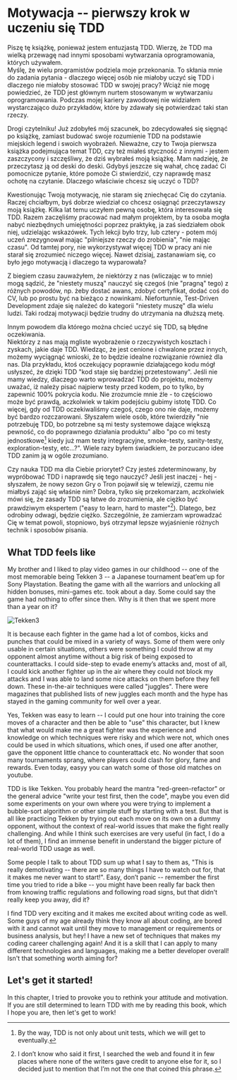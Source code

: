 # Motywacja -- pierwszy krok w uczeniu się TDD

Piszę tę książkę, ponieważ jestem entuzjastą TDD. Wierzę, że TDD ma wielką przewagę nad innymi sposobami wytwarzania oprogramowania, których używałem.  
Myślę, że wielu programistów podziela moje przekonania. To skłania mnie do zadania pytania - dlaczego więcej osób nie miałoby uczyć się TDD i dlaczego nie miałoby stosować TDD w swojej pracy? Wciąż nie mogę powiedzieć, że TDD jest głównym nurtem stosowanym w wytwarzaniu oprogramowania. Podczas mojej kariery zawodowej nie widziałem wystarczająco dużo przykładów, które by zdawały się potwierdzać taki stan rzeczy.

Drogi czytelniku! Już zdobyłeś mój szacunek, bo zdecydowałeś się sięgnąć po książkę, zamiast budować swoje rozumienie TDD na podstawie miejskich legend i swoich wyobrażeń. Nieważne, czy to Twoja pierwsza książka podejmująca temat TDD, czy też miałeś styczność z innymi - jestem zaszczycony i szczęśliwy, że dziś wybrałeś moją książkę. Mam nadzieję, że przeczytasz ją od deski do deski. Gdybyś jeszcze się wahał, chcę zadać Ci pomocnicze pytanie, które pomoże Ci stwierdzić, czy naprawdę masz ochotę na czytanie. Dlaczego właściwie chcesz się uczyć o TDD?

Kwestionując Twoją motywację, nie staram się zniechęcać Cię do czytania. Raczej 
chciałbym, byś dobrze wiedział co chcesz osiągnąć przeczytawszy moją książkę. Kilka lat temu uczyłem pewną osobę, która interesowała się TDD. Razem zaczęliśmy pracować nad małym projektem, by ta osoba mogła nabyć niezbędnych umiejętności poprzez praktykę, ja zaś siedziałem obok niej, udzielając wskazówek. Tych lekcji było trzy, lub cztery - potem mój uczeń zrezygnował mając "pilniejsze rzeczy do zrobienia", "nie mając czasu". Od tamtej pory, nie wykorzystywał więcej TDD w pracy ani nie starał się zrozumieć niczego więcej. Nawet dzisiaj, zastanawiam się, co było jego motywacją i dlaczego ta wyparowała?

Z biegiem czasu zauważyłem, że niektórzy z nas (wliczając w to mnie) mogą sądzić, że "niestety muszą" nauczyć się czegoś (nie "pragną" tego) z różnych powodów, np. żeby dostać awans, zdobyć certyfikat, dodać coś do CV, lub po prostu być na bieżąco z nowinkami. Niefortunnie, Test-Driven Development zdaje się należeć do kategorii "niestety muszę" dla wielu ludzi. Taki rodzaj motywacji będzie trudny do utrzymania na dłuższą metę.

Innym powodem dla którego można chcieć uczyć się TDD, są błędne oczekiwania.  
Niektórzy z nas mają mgliste wyobrażenie o rzeczywistych kosztach i zyskach, jakie daje TDD. Wiedząc, że jest cenione i chwalone przez innych, możemy wyciągnąć wnioski, że to będzie idealne rozwiązanie również dla nas.
Dla przykładu, ktoś oczekujący poprawnie działającego kodu mógł usłyszeć, że dzięki TDD "kod staje się bardziej przetestowany". Jeśli nie mamy wiedzy, dlaczego warto wprowadzać TDD do projektu, możemy uważać, iż należy pisać najpierw testy przed kodem, po to tylko, by zapewnić 100% pokrycia kodu. Nie zrozumcie mnie źle - to częściowo może być prawdą, aczkolwiek w takim podejściu gubimy istotę TDD. Co więcej, gdy od TDD oczekiwaliśmy czegoś, czego ono nie daje, możemy być bardzo rozczarowani. Słyszałem wiele osób, które twierdziły "nie potrzebuję TDD, bo potrzebne są mi testy systemowe dające większą pewność, co do poprawnego działania produktu" albo "po co mi testy jednostkowe[^notonlyunittests] kiedy już mam testy integracyjne, smoke-testy, sanity-testy, exploration-testy, etc...?". Wiele razy byłem świadkiem, że porzucano idee TDD zanim ją w ogóle zrozumiano.

Czy nauka TDD ma dla Ciebie priorytet? Czy jesteś zdeterminowany, by wypróbować TDD i naprawdę się tego nauczyć? Jeśli jest inaczej - hej - słyszałem, że nowy sezon Gry o Tron pojawił się w telewizji, czemu nie miałbyś zająć się właśnie nim? Dobra, tylko się przekomarzam, aczkolwiek mówi się, że zasady TDD są łatwe do zrozumienia, ale ciężko być prawdziwym ekspertem ("easy to learn, hard to master"[^easytolearn]). Dlatego, bez odrobiny odwagi, będzie ciężko. Szczególnie, że zamierzam wprowadzać Cię w temat powoli, stopniowo, byś otrzymał lepsze wyjaśnienie różnych technik i sposobów pisania.

What TDD feels like
------------------

My brother and I liked to play video games in our childhood -- one of the most memorable being Tekken 3 -- a Japanese tournament beat’em up for Sony Playstation. Beating the game with all the warriors and unlocking all hidden bonuses, mini-games etc. took about a day. Some could say the game had nothing to offer since then. Why is it then that we spent more than a year on it?

![Tekken3](images/Tekken3-gray.png)

It is because each fighter in the game had a lot of combos, kicks and punches that could be mixed in a variety of ways. Some of them were only usable in certain situations, others were something I could throw at my opponent almost anytime without a big risk of being exposed to counterattacks. I could side-step to evade enemy’s attacks and, most of all, I could kick another fighter up in the air where they could not block my attacks and I was able to land some nice attacks on them before they fell down. These in-the-air techniques were called "juggles". There were magazines that published lists of new juggles each month and the hype has stayed in the gaming community for well over a year.

Yes, Tekken was easy to learn -- I could put one hour into training the core moves of a character and then be able to "use" this character, but I knew that what would make me a great fighter was the experience and knowledge on which techniques were risky and which were not, which ones could be used in which situations, which ones, if used one after another, gave the opponent little chance to counterattack etc. No wonder that soon many tournaments sprang, where players could clash for glory, fame and rewards. Even today, easyy you can watch some of those old matches on youtube.

TDD is like Tekken. You probably heard the mantra "red-green-refactor" or the general advice "write your test first, then the code", maybe you even did some experiments on your own where you were trying to implement a bubble-sort algorithm or other simple stuff by starting with a test. But that is all like practicing Tekken by trying out each move on its own on a dummy opponent, without the context of real-world issues that make the fight really challenging. And while I think such exercises are very useful (in fact, I do a lot of them), I find an immense benefit in understand the bigger picture of real-world TDD usage as well.

Some people I talk to about TDD sum up what I say to them as, "This is really demotivating -- there are so many things I have to watch out for, that it makes me never want to start!". Easy, don’t panic -- remember the first time you tried to ride a bike -- you might have been really far back then from knowing traffic regulations and following road signs, but that didn't really keep you away, did it?  

I find TDD very exciting and it makes me excited about writing code as well. Some guys of my age already think they know all about coding, are bored with it and cannot wait until they move to management or requirements or business analysis, but hey! I have a new set of techniques that makes my coding career challenging again! And it is a skill that I can apply to many different technologies and languages, making me a better developer overall! Isn't that something worth aiming for?

## Let's get it started!

In this chapter, I tried to provoke you to rethink your attitude and motivation. If you are still determined to learn TDD with me by reading this book, which I hope you are, then let's get to work! 

[^easytolearn]: I don’t know who said it first, I searched the web and found it in few places where none of the writers gave credit to anyone else for it, so I decided just to mention that I’m not the one that coined this phrase.

[^notonlyunittests]: By the way, TDD is not only about unit tests, which we will get to eventually.

